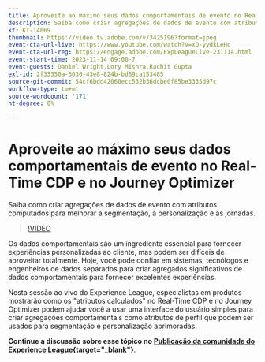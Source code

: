 ```yaml
---
title: Aproveite ao máximo seus dados comportamentais de evento no Real-Time CDP e no Journey Optimizer
description: Saiba como criar agregações de dados de evento com atributos computados para melhorar a segmentação, a personalização e as jornadas.
kt: KT-14069
thumbnail: https://video.tv.adobe.com/v/3425196?format=jpeg
event-cta-url-live: https://www.youtube.com/watch?v=xQ-yydkLeHc
event-cta-url-reg: https://engage.adobe.com/ExpLeagueLive-231114.html
event-start-time: 2023-11-14 09:00-7
event-guests: Daniel Wright,Lory Mishra,Rachit Gupta
exl-id: 2f33350a-6030-43e8-824b-bd69ca153485
source-git-commit: 54cf6bdd42060ecc532b36dcbe0f85be3335d97c
workflow-type: tm+mt
source-wordcount: '171'
ht-degree: 0%

---
```


# Aproveite ao máximo seus dados comportamentais de evento no Real-Time CDP e no Journey Optimizer

Saiba como criar agregações de dados de evento com atributos computados para melhorar a segmentação, a personalização e as jornadas.

>[!VIDEO](https://video.tv.adobe.com/v/3425196/?quality=12&learn=on)

Os dados comportamentais são um ingrediente essencial para fornecer experiências personalizadas ao cliente, mas podem ser difíceis de aproveitar totalmente. Hoje, você pode confiar em sistemas, tecnólogos e engenheiros de dados separados para criar agregados significativos de dados comportamentais para fornecer excelentes experiências.

Nesta sessão ao vivo do Experience League, especialistas em produtos mostrarão como os &quot;atributos calculados&quot; no Real-Time CDP e no Journey Optimizer podem ajudar você a usar uma interface do usuário simples para criar agregações comportamentais como atributos de perfil que podem ser usados para segmentação e personalização aprimoradas.

**Continue a discussão sobre esse tópico no [Publicação da comunidade do Experience League](https://experienceleaguecommunities.adobe.com/t5/real-time-customer-data-platform/experience-league-live-post-session-discussion-get-the-most-from/m-p/633722#M5){target="_blank"}**.
